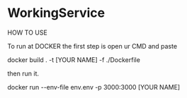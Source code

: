 # WorkingService


HOW TO USE

To run at DOCKER the first step is open ur CMD and paste 

docker build . -t [YOUR NAME] -f ./Dockerfile

then run it.

docker run --env-file env.env -p 3000:3000 [YOUR NAME]




